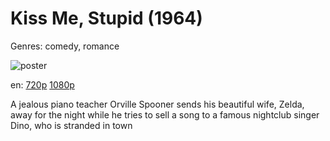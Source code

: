 # Kiss Me, Stupid (1964)

Genres: comedy, romance

![poster](http://image.tmdb.org/t/p/w500/sbMILWDfzwQI8ZBIn42zGNU4xqg.jpg)

en:
  [720p](magnet:?xt=urn:btih:EA9DCDC4EAEE623C21BCD245A4288015E80DA57D&tr=udp://glotorrents.pw:6969/announce&tr=udp://tracker.opentrackr.org:1337/announce&tr=udp://torrent.gresille.org:80/announce&tr=udp://tracker.openbittorrent.com:80&tr=udp://tracker.coppersurfer.tk:6969&tr=udp://tracker.leechers-paradise.org:6969&tr=udp://p4p.arenabg.ch:1337&tr=udp://tracker.internetwarriors.net:1337)
  [1080p](magnet:?xt=urn:btih:4CFE0D862FBA45AA7767EFE4331F5613876413B4&tr=udp://glotorrents.pw:6969/announce&tr=udp://tracker.opentrackr.org:1337/announce&tr=udp://torrent.gresille.org:80/announce&tr=udp://tracker.openbittorrent.com:80&tr=udp://tracker.coppersurfer.tk:6969&tr=udp://tracker.leechers-paradise.org:6969&tr=udp://p4p.arenabg.ch:1337&tr=udp://tracker.internetwarriors.net:1337)
  


A jealous piano teacher Orville Spooner sends his beautiful wife, Zelda, away for the night while he tries to sell a song to a famous nightclub singer Dino, who is stranded in town